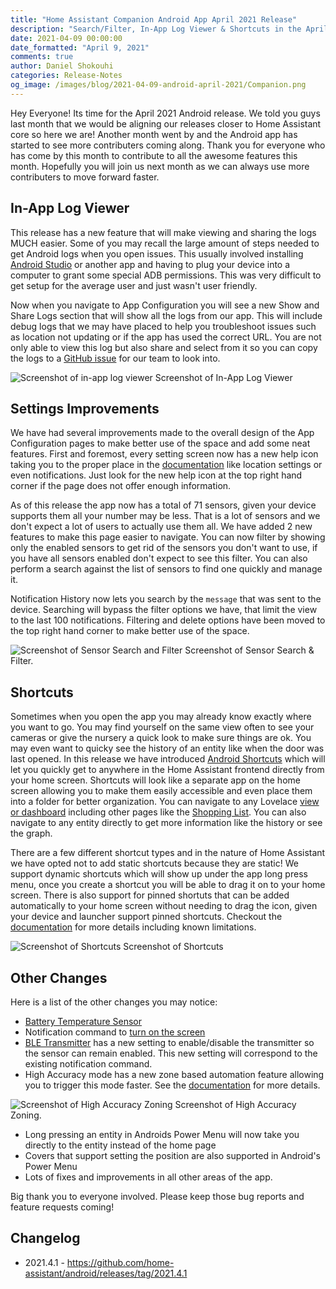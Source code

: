 ```yaml
---
title: "Home Assistant Companion Android App April 2021 Release"
description: "Search/Filter, In-App Log Viewer & Shortcuts in the April 2021 Android Release"
date: 2021-04-09 00:00:00
date_formatted: "April 9, 2021"
comments: true
author: Daniel Shokouhi
categories: Release-Notes
og_image: /images/blog/2021-04-09-android-april-2021/Companion.png
---
```


Hey Everyone! Its time for the April 2021 Android release. We told you guys last month that we would be aligning our releases closer to Home Assistant core so here we are! Another month went by and the Android app has started to see more contributers coming along. Thank you for everyone who has come by this month to contribute to all the awesome features this month. Hopefully you will join us next month as we can always use more contributers to move forward faster.

## In-App Log Viewer

This release has a new feature that will make viewing and sharing the logs MUCH easier. Some of you may recall the large amount of steps needed to get Android logs when you open issues. This usually involved installing [Android Studio](https://developer.android.com/studio) or another app and having to plug your device into a computer to grant some special ADB permissions. This was very difficult to get setup for the average user and just wasn't user friendly.

Now when you navigate to App Configuration you will see a new Show and Share Logs section that will show all the logs from our app. This will include debug logs that we may have placed to help you troubleshoot issues such as location not updating or if the app has used the correct URL. You are not only able to view this log but also share and select from it so you can copy the logs to a [GitHub issue](https://github.com/home-assistant/android/issues/new?assignees=&labels=bug&template=Bug_report.md&title=) for our team to look into.

<p class='img'>
<img src='/images/blog/2021-04-09-android-april-2021/log_viewer.png' alt='Screenshot of in-app log viewer'></a>
Screenshot of In-App Log Viewer
</p>

## Settings Improvements

We have had several improvements made to the overall design of the App Configuration pages to make better use of the space and add some neat features. First and foremost, every setting screen now has a new help icon taking you to the proper place in the [documentation](https://companion.home-assistant.io/) like location settings or even notifications. Just look for the new help icon at the top right hand corner if the page does not offer enough information.

As of this release the app now has a total of 71 sensors, given your device supports them all your number may be less. That is a lot of sensors and we don't expect a lot of users to actually use them all. We have added 2 new features to make this page easier to navigate. You can now filter by showing only the enabled sensors to get rid of the sensors you don't want to use, if you have all sensors enabled don't expect to see this filter. You can also perform a search against the list of sensors to find one quickly and manage it.

Notification History now lets you search by the `message` that was sent to the device. Searching will bypass the filter options we have, that limit the view to the last 100 notifications. Filtering and delete options have been moved to the top right hand corner to make better use of the space.

<p class='img'>
<img src='/images/blog/2021-04-09-android-april-2021/action_bar.png' alt='Screenshot of Sensor Search and Filter'></a>
Screenshot of Sensor Search & Filter.
</p>

## Shortcuts

Sometimes when you open the app you may already know exactly where you want to go. You may find yourself on the same view often to see your cameras or give the nursery a quick look to make sure things are ok. You may even want to quicky see the history of an entity like when the door was last opened. In this release we have introduced [Android Shortcuts](https://developer.android.com/guide/topics/ui/shortcuts) which will let you quickly get to anywhere in the Home Assistant frontend directly from your home screen. Shortcuts will look like a separate app on the home screen allowing you to make them easily accessible and even place them into a folder for better organization. You can navigate to any Lovelace [view or dashboard](https://www.home-assistant.io/lovelace/dashboards-and-views/) including other pages like the [Shopping List](https://www.home-assistant.io/integrations/shopping_list/). You can also navigate to any entity directly to get more information like the history or see the graph.

There are a few different shortcut types and in the nature of Home Assistant we have opted not to add static shortcuts because they are static! We support dynamic shortcuts which will show up under the app long press menu, once you create a shortcut you will be able to drag it on to your home screen. There is also support for pinned shortuts that can be added automatically to your home screen without needing to drag the icon, given your device and launcher support pinned shortcuts. Checkout the [documentation](https://companion.home-assistant.io/docs/integrations/android-shortcuts) for more details including known limitations.

<p class='img'>
<img src='/images/blog/2021-04-09-android-april-2021/shortcuts.png' alt='Screenshot of Shortcuts'></a>
Screenshot of Shortcuts
</p>

## Other Changes

Here is a list of the other changes you may notice:

*  [Battery Temperature Sensor](https://companion.home-assistant.io/docs/core/sensors#battery-sensors)
*  Notification command to [turn on the screen](https://companion.home-assistant.io/docs/notifications/notification-commands#screen-on)
*  [BLE Transmitter](https://companion.home-assistant.io/docs/core/sensors#bluetooth-sensors) has a new setting to enable/disable the transmitter so the sensor can remain enabled. This new setting will correspond to the existing notification command.
*  High Accuracy mode has a new zone based automation feature allowing you to trigger this mode faster. See the [documentation](https://companion.home-assistant.io/docs/core/location#high-accuracy-mode) for more details.

<p class='img'>
<img src='/images/blog/2021-04-09-android-april-2021/high_accuracy_zone.png' alt='Screenshot of High Accuracy Zoning'></a>
Screenshot of High Accuracy Zoning.
</p>

*  Long pressing an entity in Androids Power Menu will now take you directly to the entity instead of the home page
*  Covers that support setting the position are also supported in Android's Power Menu
*  Lots of fixes and improvements in all other areas of the app.

Big thank you to everyone involved. Please keep those bug reports and feature requests coming!

## Changelog

- 2021.4.1 - https://github.com/home-assistant/android/releases/tag/2021.4.1
